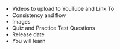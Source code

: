 - Videos to upload to YouTube and Link To
- Consistency and flow
- Images
- Quiz and Practice Test Questions
- Release date
- You will learn